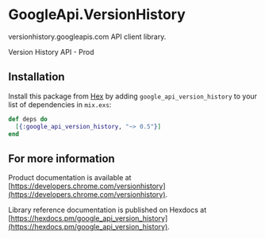 # GoogleApi.VersionHistory

versionhistory.googleapis.com API client library.

Version History API - Prod

## Installation

Install this package from [Hex](https://hex.pm) by adding
`google_api_version_history` to your list of dependencies in `mix.exs`:

```elixir
def deps do
  [{:google_api_version_history, "~> 0.5"}]
end
```

## For more information

Product documentation is available at [https://developers.chrome.com/versionhistory](https://developers.chrome.com/versionhistory).

Library reference documentation is published on Hexdocs at
[https://hexdocs.pm/google_api_version_history](https://hexdocs.pm/google_api_version_history).
